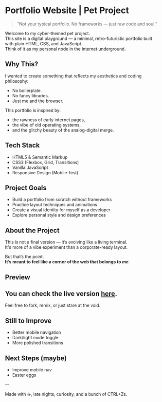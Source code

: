 # Portfolio Website | Pet Project

> "Not your typical portfolio. No frameworks — just raw code and soul."

Welcome to my cyber-themed pet project.  
This site is a digital playground — a minimal, retro-futuristic portfolio built with plain HTML, CSS, and JavaScript.  
Think of it as my personal node in the internet underground.

## Why This?
I wanted to create something that reflects my aesthetics and coding philosophy:
- No boilerplate.
- No fancy libraries.
- Just me and the browser.

This portfolio is inspired by:
- the rawness of early internet pages,
- the vibe of old operating systems,
- and the glitchy beauty of the analog-digital merge.

##  Tech Stack

- HTML5 & Semantic Markup  
- CSS3 (Flexbox, Grid, Transitions)  
- Vanilla JavaScript  
- Responsive Design (Mobile-first)

##  Project Goals

- Build a portfolio from scratch without frameworks  
- Practice layout techniques and animations  
- Create a visual identity for myself as a developer  
- Explore personal style and design preferences

## About the Project
This is not a final version — it’s evolving like a living terminal.  
It's more of a vibe experiment than a corporate-ready layout.

But that’s the point.  
**It’s meant to feel like a corner of the web that belongs to *me***.

##  Preview

You can check the live version [here](etzhmk.github.io/pet-portfolio).
---
Feel free to fork, remix, or just stare at the void.

##  Still to Improve

- Better mobile navigation  
- Dark/light mode toggle  
- More polished transitions  

##  Next Steps (maybe)

- Improve mobile nav
- Easter eggs 

--
  

Made with ☕, late nights,  curiosity, and a bunch of CTRL+Zs.
